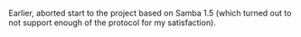 Earlier, aborted start to the project based on Samba 1.5
(which turned out to not support enough of the protocol for
my satisfaction). 
